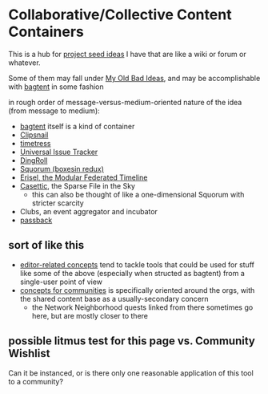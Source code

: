 # Collaborative/Collective Content Containers

This is a hub for [project seed ideas](8509d6ba-3cdd-418a-82ea-94cc044b6aef.md) I have that are like a wiki or forum or whatever.

Some of them may fall under [My Old Bad Ideas](f3f3d6ba-6342-415a-9f3b-ab4f1d75a692.md), and may be accomplishable with [bagtent](ba00b8cb-9d05-4aef-bd50-0990f82dd723.md) in some fashion

in rough order of message-versus-medium-oriented nature of the idea (from message to medium):

- [bagtent](ba00b8cb-9d05-4aef-bd50-0990f82dd723.md) itself is a kind of container
- [Clipsnail](eadf9d72-7474-41c1-ae08-097e4daeec52.md)
- [timetress](0f7c0d76-21f0-4ad1-aed0-d81402293359.md)
- [Universal Issue Tracker](1305adb9-59a7-4179-a9fe-0ddedd802034.md)
- [DingRoll](859dcb46-898c-4650-acad-0ab788d004a2.md)
- [Squorum (boxesin redux)](80c01468-5a12-4496-90f0-64abad259156.md)
- [Erisel, the Modular Federated Timeline](a4698628-2fba-4d14-9f31-72b8e9688445.md)
- [Casettic](68bb497c-899f-45a5-8053-20d12a8b470b.md), the Sparse File in the Sky
  - this can also be thought of like a one-dimensional Squorum with stricter scarcity
- Clubs, an event aggregator and incubator
- [passback](f9cc032a-e72a-4243-884c-73a38fb0603a.md)

## sort of like this

- [editor-related concepts](52a91c72-061a-4d6f-8018-b3e86351c0d5.md) tend to tackle tools that could be used for stuff like some of the above (especially when structed as bagtent) from a single-user point of view
- [concepts for communities](cbf8b20c-fd72-4c42-a543-952e046c893b.md) is specifically oriented around the orgs, with the shared content base as a usually-secondary concern
  - the Network Neighborhood quests linked from there sometimes go here, but are mostly closer to there

## possible litmus test for this page vs. Community Wishlist

Can it be instanced, or is there only one reasonable application of this tool to a community?
